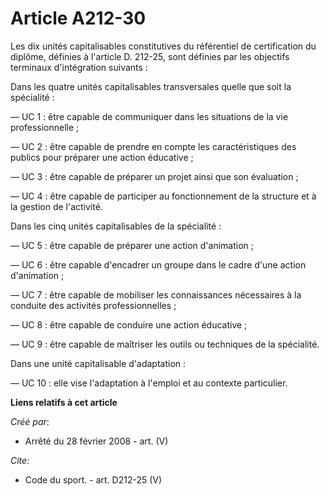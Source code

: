 # Article A212-30

Les dix unités capitalisables constitutives du référentiel de certification du diplôme, définies à l'article D. 212-25, sont
définies par les objectifs terminaux d'intégration suivants : 

Dans les quatre unités capitalisables transversales quelle que soit la spécialité : 

― UC 1 : être capable de communiquer dans les situations de la vie professionnelle ; 

― UC 2 : être capable de prendre en compte les caractéristiques des publics pour préparer une action éducative ; 

― UC 3 : être capable de préparer un projet ainsi que son évaluation ; 

― UC 4 : être capable de participer au fonctionnement de la structure et à la gestion de l'activité. 

Dans les cinq unités capitalisables de la spécialité : 

― UC 5 : être capable de préparer une action d'animation ; 

― UC 6 : être capable d'encadrer un groupe dans le cadre d'une action d'animation ; 

― UC 7 : être capable de mobiliser les connaissances nécessaires à la conduite des activités professionnelles ; 

― UC 8 : être capable de conduire une action éducative ; 

― UC 9 : être capable de maîtriser les outils ou techniques de la spécialité. 

Dans une unité capitalisable d'adaptation : 

― UC 10 : elle vise l'adaptation à l'emploi et au contexte particulier.

**Liens relatifs à cet article**

_Créé par_:

  - Arrêté du 28 février 2008 - art. (V)

_Cite_:

  - Code du sport. - art. D212-25 (V)
